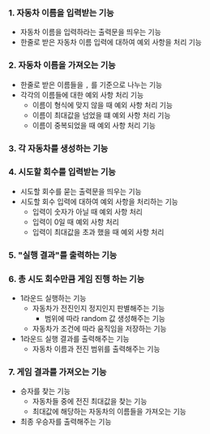 ### 1. 자동차 이름을 입력받는 기능
-   자동차 이름을 입력하라는 출력문을 띄우는 기능
-   한줄로 받은 자동차 이름 입력에 대하여 예외 사항을 처리 기능
### 2. 자동차 이름을 가져오는 기능
-  한줄로 받은 이름들을 `,` 를 기준으로 나누는 기능
-  각각의 이름들에 대한 예외 사항 처리 기능
   - 이름이 형식에 맞지 않을 때 예외 사항 처리 기능
   - 이름이 최대값을 넘었을 떄 예외 사항 처리 기능
   - 이름이 중복되었을 때 예외 사항 처리 기능
### 3. 각 자동차를 생성하는 기능
### 4. 시도할 회수를 입력받는 기능
-   시도할 회수를 묻는 출력문을 띄우는 기능
-   시도할 회수 입력에 대하여 예외 사항을 처리하는 기능
    -   입력이 숫자가 아닐 때 예외 사항 처리 
    -   입력이 0일 때 예외 사항 처리
    -   입력이 최대값을 초과 했을 때 예외 사항 처리
### 5. "실행 결과"를 출력하는 기능
### 6. 총 시도 회수만큼 게임 진행 하는 기능
-   1라운드 실행하는 기능
    -  자동차가 전진인지 정지인지 판별해주는 기능
       - 범위에 따라 random 값 생성해주는 기능
    -  자동차가 조건에 따라 움직임을 저장하는 기능
-   1라운드 실행 결과를 출력해주는 기능
    -   자동차 이름과 전진 범위를 출력해주는 기능
### 7. 게임 결과를 가져오는 기능
-   승자를 찾는 기능
    - 자동차들 중에 전진 최대값을 찾는 기능
    - 최대값에 해당하는 자동차의 이름들을 가져오는 기능
-   최종 우승자를 출력해주는 기능